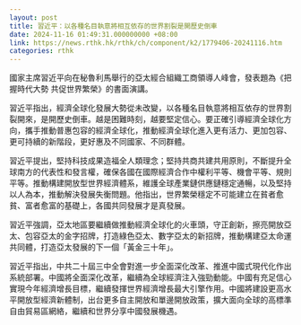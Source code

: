 ```yaml
---
layout: post
title: 習近平：以各種名目執意將相互依存的世界割裂是開歷史倒車
date: 2024-11-16 01:49:31.000000000 +08:00
link: https://news.rthk.hk/rthk/ch/component/k2/1779406-20241116.htm
categories: rthk
---
```


國家主席習近平向在秘魯利馬舉行的亞太經合組織工商領導人峰會，發表題為《把握時代大勢  共促世界繁榮》的書面演講。

習近平指出，經濟全球化發展大勢從未改變，以各種名目執意將相互依存的世界割裂開來，是開歷史倒車。越是困難時刻，越要堅定信心。要正確引導經濟全球化方向，攜手推動普惠包容的經濟全球化，推動經濟全球化進入更有活力、更加包容、更可持續的新階段，更好惠及不同國家、不同群體。

習近平提出，堅持科技成果造福全人類理念；堅持共商共建共用原則，不斷提升全球南方的代表性和發言權，確保各國在國際經濟合作中權利平等、機會平等、規則平等。推動構建開放型世界經濟體系，維護全球產業鏈供應鏈穩定通暢，以及堅持以人為本，推動解決發展失衡問題。他指出，世界繁榮穩定不可能建立在貧者愈貧、富者愈富的基礎上，各國共同發展才是真發展。

習近平強調，亞太地區要繼續做推動經濟全球化的火車頭，守正創新，擦亮開放亞太、包容亞太的金字招牌，打造綠色亞太、數字亞太的新招牌，推動構建亞太命運共同體，打造亞太發展的下一個「黃金三十年」。

習近平指出，中共二十屆三中全會對進一步全面深化改革、推進中國式現代化作出系統部署。中國將全面深化改革，繼續為全球經濟注入強勁動能。中國有充足信心實現今年經濟增長目標，繼續發揮世界經濟增長最大引擎作用。中國將建設更高水平開放型經濟新體制，出台更多自主開放和單邊開放政策，擴大面向全球的高標準自由貿易區網絡，繼續和世界分享中國發展機遇。

